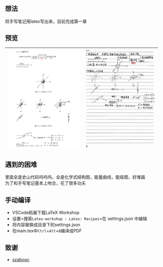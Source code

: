 ## 想法

将手写笔记用latex写出来，目前完成第一章

## 预览

| ![tex](imgs/babychem-tex.png) | ![pdf](imgs/babychem-pdf.png) |
| --- | --- |

## 遇到的困难

里面全是史山代码呜呜呜，全是化学式结构图，能量曲线，能级图，好难画  
为了和手写笔记基本上吻合，花了很多功夫

## 手动编译

* VSCode拓展下载LaTeX Workshop
* 设置>搜索`Latex-workshop › Latex: Recipes`>在 settings.json 中编辑
* 将内容替换成目录下的settings.json
* 在main.tex中`Ctrl`+`Alt`+`B`编译成PDF

## 致谢

* [szaboqc](https://github.com/Usu171/szaboqc)